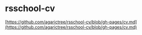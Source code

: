 # rsschool-cv

[https://github.com/agarictree/rsschool-cv/blob/gh-pages/cv.md](https://github.com/agarictree/rsschool-cv/blob/gh-pages/cv.md)
